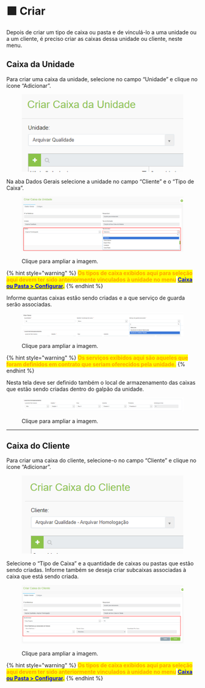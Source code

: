 # 🟩 Criar

Depois de criar um tipo de caixa ou pasta e de vinculá-lo a uma unidade ou a um cliente, é preciso criar as caixas dessa unidade ou cliente, neste menu. &#x20;

## Caixa da Unidade&#x20;

Para criar uma caixa da unidade, selecione no campo “Unidade” e clique no ícone “Adicionar”.&#x20;

<figure><img src="../.gitbook/assets/caixa7.png" alt=""><figcaption></figcaption></figure>

Na aba Dados Gerais selecione a unidade no campo “Cliente” e o “Tipo de Caixa”. &#x20;

<figure><img src="../.gitbook/assets/caixa8.png" alt=""><figcaption><p>Clique para ampliar a imagem.</p></figcaption></figure>

{% hint style="warning" %}
<mark style="color:orange;">**Os tipos de caixa exibidos aqui para seleção aqui devem ter sido anteriormente vinculados à unidade no menu**</mark> [<mark style="color:blue;">**Caixa ou Pasta > Configurar**</mark>](configurar.md)<mark style="color:blue;">**.**</mark>
{% endhint %}

Informe quantas caixas estão sendo criadas e a que serviço de guarda serão associadas.&#x20;

<figure><img src="../.gitbook/assets/caixa9.png" alt=""><figcaption><p>Clique para ampliar a imagem.</p></figcaption></figure>

{% hint style="warning" %}
<mark style="color:orange;">**Os serviços exibidos aqui são aqueles que foram definidos em contrato que seriam oferecidos pela unidade.**</mark>
{% endhint %}

Nesta tela deve ser definido também o local de armazenamento das caixas que estão sendo criadas dentro do galpão da unidade.&#x20;

<figure><img src="../.gitbook/assets/caixa10 (1).png" alt=""><figcaption><p>Clique para ampliar a imagem.</p></figcaption></figure>

***

## Caixa do Cliente&#x20;

Para criar uma caixa do cliente, selecione-o no campo “Cliente” e clique no ícone “Adicionar”.&#x20;

<figure><img src="../.gitbook/assets/caixa11 (1).png" alt=""><figcaption></figcaption></figure>

Selecione o “Tipo de Caixa” e a quantidade de caixas ou pastas que estão sendo criadas. Informe também se deseja criar subcaixas associadas à caixa que está sendo criada.&#x20;

<figure><img src="../.gitbook/assets/caixa12.png" alt=""><figcaption><p>Clique para ampliar a imagem.</p></figcaption></figure>

{% hint style="warning" %}
<mark style="color:orange;">**Os tipos de caixa exibidos aqui para seleção aqui devem ter sido anteriormente vinculados à unidade no menu**</mark> [<mark style="color:blue;">**Caixa ou Pasta > Configurar**</mark>](configurar.md)<mark style="color:blue;">**.**</mark>
{% endhint %}
